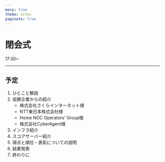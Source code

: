 ```yaml
---
marp: true
theme: ictsc
paginate: true
---
```


# 閉会式

17:30~

---

## 予定

1. ひとこと解説
2. 協賛企業からの紹介
    - 株式会社さくらインターネット様
    - NTT東日本株式会社様
    - Home NOC Operators' Group様
    - 株式会社CyberAgent様
3. インフラ紹介
4. スコアサーバー紹介
5. 得点と順位・表彰についての説明
6. 結果発表
7. 終わりに
